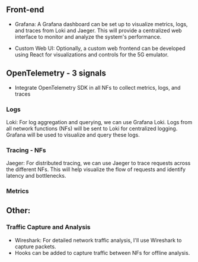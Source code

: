 ## Front-end

- Grafana: A Grafana dashboard can be set up to visualize metrics, logs, and traces from Loki and Jaeger. This will provide a centralized web interface to monitor and analyze the system's performance.

- Custom Web UI: Optionally, a custom web frontend can be developed using React for visualizations and controls for the 5G emulator.



## OpenTelemetry - 3 signals

- Integrate OpenTelemetry SDK in all NFs to collect metrics, logs, and traces

### Logs
Loki: For log aggregation and querying, we can use Grafana Loki. Logs from all network functions (NFs) will be sent to Loki for centralized logging. Grafana will be used to visualize and query these logs.

### Tracing - NFs
Jaeger: For distributed tracing, we can use Jaeger to trace requests across the different NFs. This will help visualize the flow of requests and identify latency and bottlenecks.

### Metrics


## Other:

### Traffic Capture and Analysis

- Wireshark: For detailed network traffic analysis, I'll use Wireshark to capture packets. 
- Hooks can be added to capture traffic between NFs for offline analysis.
